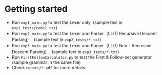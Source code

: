 # Getting started

*  Run `exp1_main.py` to test the Lexer only. (sample text in `exp1_tests/code1.txt`)
*  Run `exp2_main.py` to test the Lexer and Parser（LL(1) Recursive Descent Parsing）. (sample text in `exp2_tests/*.txt`)
*  Run `exp3_main.py` to test the Lexer and Parser（LL(1) Non - Recursive Descent Parsing）. (sample text in `exp3_tests/*.txt`)
*  Run `FirstFollowCalculator.py` to test the First & Follow-set generator (sample grammar in the same file)
*  Check `report/*.pdf` for more details.
